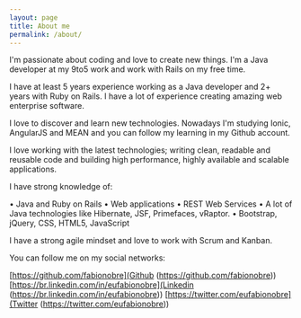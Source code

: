 ```yaml
---
layout: page
title: About me
permalink: /about/
---
```


I'm passionate about coding and love to create new things. I'm a Java developer at my 9to5 work and work with Rails on my free time. 

I have at least 5 years experience working as a Java developer and 2+ years with Ruby on Rails. I have a lot of experience creating amazing web enterprise software. 

I love to discover and learn new technologies. Nowadays I'm studying Ionic, AngularJS and MEAN and you can follow my learning in my Github account.

I love working with the latest technologies; writing clean, readable and reusable code and building high performance, highly available and scalable applications.

I have strong knowledge of:

• Java and Ruby on Rails
• Web applications
• REST Web Services
• A lot of Java technologies like Hibernate, JSF, Primefaces, vRaptor.
• Bootstrap, jQuery, CSS, HTML5, JavaScript

I have a strong agile mindset and love to work with Scrum and Kanban.

You can follow me on my social networks:

[https://github.com/fabionobre](Github (https://github.com/fabionobre))
[https://br.linkedin.com/in/eufabionobre](Linkedin (https://br.linkedin.com/in/eufabionobre))
[https://twitter.com/eufabionobre](Twitter (https://twitter.com/eufabionobre))
